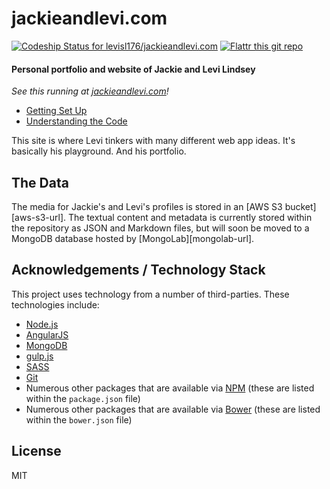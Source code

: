 # jackieandlevi.com

[![Codeship Status for levisl176/jackieandlevi.com][codeship-image]][codeship-url]
[![Flattr this git repo][flattr-image]][flattr-url]

#### Personal portfolio and website of Jackie and Levi Lindsey

_See this running at [jackieandlevi.com](http://www.jackieandlevi.com)!_

- [Getting Set Up](./docs/getting-set-up.md)
- [Understanding the Code](./docs/understanding-the-code.md)

This site is where Levi tinkers with many different web app ideas. It's basically his playground. And his portfolio.

## The Data

The media for Jackie's and Levi's profiles is stored in an [AWS S3 bucket][aws-s3-url]. The textual content and
metadata is currently stored within the repository as JSON and Markdown files, but will soon be moved to a MongoDB
database hosted by [MongoLab][mongolab-url].

## Acknowledgements / Technology Stack

This project uses technology from a number of third-parties. These technologies include:

- [Node.js][node-url]
- [AngularJS][angular-url]
- [MongoDB][mongo-url]
- [gulp.js][gulp-url]
- [SASS][sass-url]
- [Git][git-url]
- Numerous other packages that are available via [NPM][npm-url] (these are listed within the `package.json` file)
- Numerous other packages that are available via [Bower][bower-url] (these are listed within the `bower.json` file)

## License

MIT



[codeship-image]: https://www.codeship.io/projects/f7eaaf70-63a1-0131-6568-124350f7f3f0/status?branch=master
[codeship-url]: https://www.codeship.io/projects/12381

[flattr-image]: http://api.flattr.com/button/flattr-badge-large.png
[flattr-url]: https://flattr.com/submit/auto?user_id=levisl176&url=github.com/levisl176/jackieandlevi.com&title=jackieandlevi.com&language=javascript&tags=github&category=software

[gulp-url]: http://gulpjs.com/
[node-url]: http://nodejs.org/
[angular-url]: https://angularjs.org/
[mongo-url]: https://mongodb.org/
[sass-url]: http://sass-lang.com/
[git-url]: http://git-scm.com/
[npm-url]: http://npmjs.org/
[bower-url]: http://bower.io/
